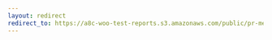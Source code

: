 ```yaml
---
layout: redirect
redirect_to: https://a8c-woo-test-reports.s3.amazonaws.com/public/pr-merge/37617/e2e/index.html
---
```

